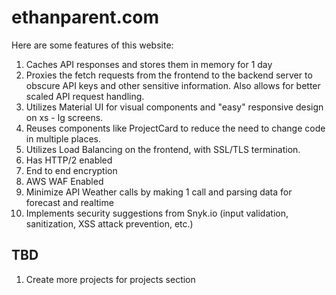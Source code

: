 # ethanparent.com

Here are some features of this website:

1. Caches API responses and stores them in memory for 1 day
2. Proxies the fetch requests from the frontend to the backend server to obscure API keys and other sensitive information. Also allows for better scaled API request handling.
3. Utilizes Material UI for visual components and "easy" responsive design on xs - lg screens.
4. Reuses components like ProjectCard to reduce the need to change code in multiple places.
5. Utilizes Load Balancing on the frontend, with SSL/TLS termination. 
6. Has HTTP/2 enabled
8. End to end encryption
9. AWS WAF Enabled
10. Minimize API Weather calls by making 1 call and parsing data for forecast and realtime
11. Implements security suggestions from Snyk.io (input validation, sanitization, XSS attack prevention, etc.)

## TBD

1. Create more projects for projects section




